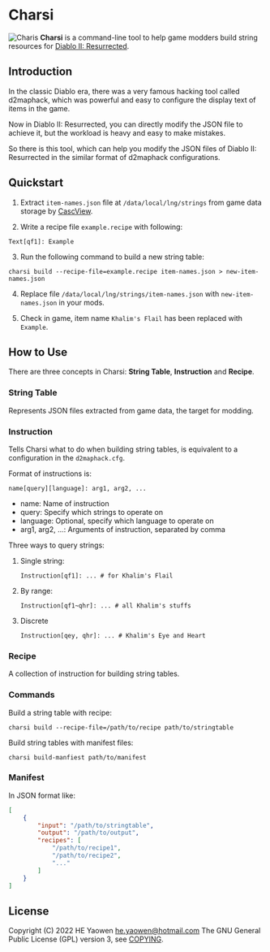 # Charsi

![Charis](./docs/images/charsi-x16.png) **Charsi** is a command-line tool to
help game modders build string resources for [Diablo II: Resurrected][1].

## Introduction

In the classic Diablo era, there was a very famous hacking tool called
d2maphack, which was powerful and easy to configure the display text of items in
the game.

Now in Diablo II: Resurrected, you can directly modify the JSON file to achieve
it, but the workload is heavy and easy to make mistakes.

So there is this tool, which can help you modify the JSON files of Diablo II:
Resurrected in the similar format of d2maphack configurations.

## Quickstart

1. Extract `item-names.json` file at `/data/local/lng/strings` from game data
   storage by [CascView](http://www.zezula.net/en/casc/main.html).

2. Write a recipe file `example.recipe` with following:

```
Text[qf1]: Example
```

3. Run the following command to build a new string table:

```
charsi build --recipe-file=example.recipe item-names.json > new-item-names.json
```

4. Replace file `/data/local/lng/strings/item-names.json`
   with `new-item-names.json` in your mods.

5. Check in game, item name `Khalim's Flail` has been replaced with `Example`.

## How to Use

There are three concepts in Charsi: **String Table**, **Instruction** and
**Recipe**.

### String Table

Represents JSON files extracted from game data, the target for modding.

### Instruction

Tells Charsi what to do when building string tables, is equivalent to a
configuration in the `d2maphack.cfg`.

Format of instructions is:

```
name[query][language]: arg1, arg2, ...
```

* name: Name of instruction
* query: Specify which strings to operate on
* language: Optional, specify which language to operate on
* arg1, arg2, ...: Arguments of instruction, separated by comma

Three ways to query strings:

1. Single string:
   ```
   Instruction[qf1]: ... # for Khalim's Flail
   ```

2. By range:
   ```
   Instruction[qf1~qhr]: ... # all Khalim's stuffs
   ```

3. Discrete
   ```
   Instruction[qey, qhr]: ... # Khalim's Eye and Heart
   ```

### Recipe

A collection of instruction for building string tables.

### Commands

Build a string table with recipe:

```
charsi build --recipe-file=/path/to/recipe path/to/stringtable
```

Build string tables with manifest files:

```
charsi build-manfiest path/to/manifest
```

### Manifest

In JSON format like:

```json
[
    {
        "input": "/path/to/stringtable",
        "output": "/path/to/output",
        "recipes": [
            "/path/to/recipe1",
            "/path/to/recipe2",
            "..."
        ]
    }
]
```

## License

Copyright (C) 2022 HE Yaowen <he.yaowen@hotmail.com>
The GNU General Public License (GPL) version 3, see [COPYING](./COPYING).

[1]: https://diablo2.blizzard.com

